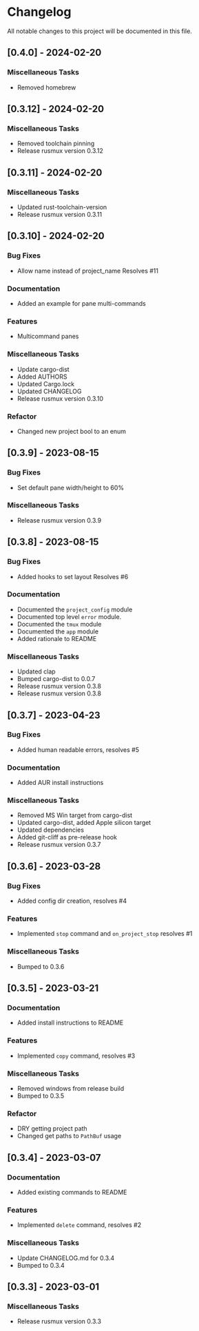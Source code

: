 # Changelog

All notable changes to this project will be documented in this file.

## [0.4.0] - 2024-02-20

### Miscellaneous Tasks

- Removed homebrew

## [0.3.12] - 2024-02-20

### Miscellaneous Tasks

- Removed toolchain pinning
- Release rusmux version 0.3.12

## [0.3.11] - 2024-02-20

### Miscellaneous Tasks

- Updated rust-toolchain-version
- Release rusmux version 0.3.11

## [0.3.10] - 2024-02-20

### Bug Fixes

- Allow name instead of project_name Resolves #11

### Documentation

- Added an example for pane multi-commands

### Features

- Multicommand panes

### Miscellaneous Tasks

- Update cargo-dist
- Added AUTHORS
- Updated Cargo.lock
- Updated CHANGELOG
- Release rusmux version 0.3.10

### Refactor

- Changed new project bool to an enum

## [0.3.9] - 2023-08-15

### Bug Fixes

- Set default pane width/height to 60%

### Miscellaneous Tasks

- Release rusmux version 0.3.9

## [0.3.8] - 2023-08-15

### Bug Fixes

- Added hooks to set layout Resolves #6

### Documentation

- Documented the `project_config` module
- Documented top level `error` module.
- Documented the `tmux` module
- Documented the `app` module
- Added rationale to README

### Miscellaneous Tasks

- Updated clap
- Bumped cargo-dist to 0.0.7
- Release rusmux version 0.3.8
- Release rusmux version 0.3.8

## [0.3.7] - 2023-04-23

### Bug Fixes

- Added human readable errors, resolves #5

### Documentation

- Added AUR install instructions

### Miscellaneous Tasks

- Removed MS Win target from cargo-dist
- Updated cargo-dist, added Apple silicon target
- Updated dependencies
- Added git-cliff as pre-release hook
- Release rusmux version 0.3.7

## [0.3.6] - 2023-03-28

### Bug Fixes

- Added config dir creation, resolves #4

### Features

- Implemented `stop` command and `on_project_stop` resolves #1

### Miscellaneous Tasks

- Bumped to 0.3.6

## [0.3.5] - 2023-03-21

### Documentation

- Added install instructions to README

### Features

- Implemented `copy` command, resolves #3

### Miscellaneous Tasks

- Removed windows from release build
- Bumped to 0.3.5

### Refactor

- DRY getting project path
- Changed get paths to `PathBuf` usage

## [0.3.4] - 2023-03-07

### Documentation

- Added existing commands to README

### Features

- Implemented `delete` command, resolves #2

### Miscellaneous Tasks

- Update CHANGELOG.md for 0.3.4
- Bumped to 0.3.4

## [0.3.3] - 2023-03-01

### Miscellaneous Tasks

- Release rusmux version 0.3.3

<!-- generated by git-cliff -->
